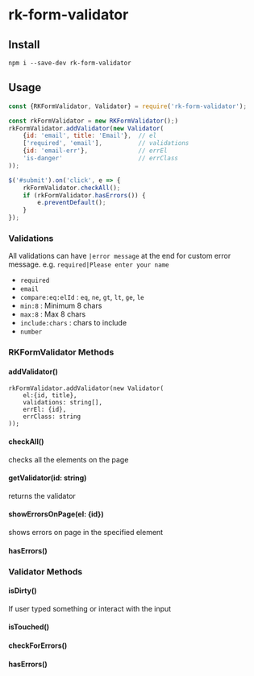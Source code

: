 # rk-form-validator

## Install

`npm i --save-dev rk-form-validator`

## Usage

```js
const {RKFormValidator, Validator} = require('rk-form-validator');

const rkFormValidator = new RKFormValidator();)
rkFormValidator.addValidator(new Validator(
    {id: 'email', title: 'Email'},  // el
    ['required', 'email'],          // validations
    {id: 'email-err'},              // errEl
    'is-danger'                     // errClass
));

$('#submit').on('click', e => {
    rkFormValidator.checkAll();
    if (rkFormValidator.hasErrors()) {
        e.preventDefault();
    }
});
```



### Validations

All validations can have `|error message` at the end for custom error message. e.g. `required|Please enter your name`

* `required`
* `email`
* `compare:eq:elId` : `eq`, `ne`, `gt`, `lt`, `ge`, `le`
* `min:8` : Minimum 8 chars
* `max:8` : Max 8 chars
* `include:chars` : chars to include
* `number`

### RKFormValidator Methods

#### addValidator()
    rkFormValidator.addValidator(new Validator(
        el:{id, title},
        validations: string[],
        errEl: {id},
        errClass: string
    ));

#### checkAll()
checks all the elements on the page

#### getValidator(id: string)

returns the validator

#### showErrorsOnPage(el: {id})

shows errors on page in the specified element

#### hasErrors()

### Validator Methods

#### isDirty()

If user typed something or interact with the input

#### isTouched()

#### checkForErrors()

#### hasErrors()

#### 

